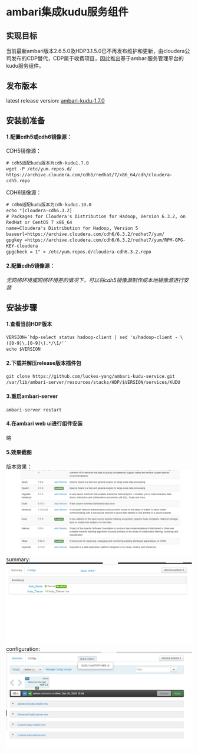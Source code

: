 ambari集成kudu服务组件
====
## 实现目标
当前最新ambari版本2.6.5.0及HDP3.1.5.0已不再发布维护和更新，由cloudera公司发布的CDP替代，CDP属于收费项目，因此推出基于ambari服务管理平台的kudu服务组件。
## 发布版本
latest release version: [ambari-kudu-1.7.0](https://github.com/luckes-yang/ambari-kudu-service/releases/latest) <br>
## 安装前准备
#### 1.配置cdh5或cdh6镜像源：
CDH5镜像源：
```shell
# cdh5适配kudu版本为cdh-kudu1.7.0
wget -P /etc/yum.repos.d/ https://archive.cloudera.com/cdh5/redhat/7/x86_64/cdh/cloudera-cdh5.repo
```
CDH6镜像源：
```shell
# cdh6适配kudu版本为cdh-kudu1.10.0
echo "[cloudera-cdh6.3.2]
# Packages for Cloudera's Distribution for Hadoop, Version 6.3.2, on RedHat or CentOS 7 x86_64
name=Cloudera's Distribution for Hadoop, Version 5
baseurl=https://archive.cloudera.com/cdh6/6.3.2/redhat7/yum/
gpgkey =https://archive.cloudera.com/cdh6/6.3.2/redhat7/yum/RPM-GPG-KEY-cloudera    
gpgcheck = 1" > /etc/yum.repos.d/cloudera-cdh6.3.2.repo
```
#### 2.配置cdh5镜像源：

*无网络环境或网络环境差的情况下，可以将cdh5镜像源制作成本地镜像源进行安装*
## 安装步骤
#### 1.查看当前HDP版本
```shell
VERSION=`hdp-select status hadoop-client | sed 's/hadoop-client - \([0-9]\.[0-9]\).*/\1/'`
echo $VERSION
```
#### 2.下载并解压release版本插件包
```shell
git clone https://github.com/luckes-yang/ambari-kudu-service.git /var/lib/ambari-server/resources/stacks/HDP/$VERSION/services/KUDU
```
#### 3.重启ambari-server
```shell
ambari-server restart
```
#### 4.在ambari web ui进行组件安装
略
#### 5.效果截图
版本效果：<br>
![版本](./images/版本.png)
summary:
![summary](images/总览.png)
configuration:
![configuration](images/配置及快速链接.png)
